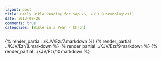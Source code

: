 ```yaml
---
layout: post
title: Daily Bible Reading for Sep 26, 2013 (Chronological)
date: 2013-09-26
comments: true
categories: [Bible in a Year - Chron]
---
```

{% render_partial ../KJV/Ezr/7.markdown %}
{% render_partial ../KJV/Ezr/8.markdown %}
{% render_partial ../KJV/Ezr/9.markdown %}
{% render_partial ../KJV/Ezr/10.markdown %}
